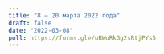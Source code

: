 ```yaml
---
title: "8 — 20 мартa 2022 года"
draft: false
date: "2022-03-08"
poll: https://forms.gle/uBWoRkGg2sRtjPYs5
---
```

